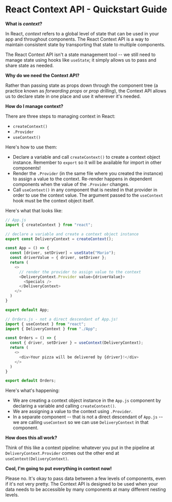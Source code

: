 # React Context API - Quickstart Guide

**What is *context*?**

In React, *context* refers to a global level of state that can be used in your app and throughout components. The React Context API is a way to maintain consistent state by transporting that state to multiple components.

The React Context API isn't a state management tool -- we still need to manage state using hooks like `useState`; it simply allows us to pass and share state as needed.

**Why do we need the Context API?**

Rather than passing state as props down through the component tree (a practice known as *forwarding props* or *prop drilling*), the Context API allows us to declare state in one place and use it wherever it's needed.

**How do I manage context?**

There are three steps to managing context in React:
- `createContext()`
- `.Provider`
- `useContext()`

Here's how to use them:
- Declare a variable and call `createContext()` to create a context object instance. Remember to `export` so it will be available for import in other components!
- Render the `.Provider` (in the same file where you created the instance) to assign a value to the context. Re-render happens in dependent components when the value of the `.Provider` changes.
- Call `useContext()` in any component that is nested in that provider in order to use the context value. The argument passed to the `useContext` hook must be the context object itself.

Here's what that looks like:

```js
// App.js
import { createContext } from "react";

// declare a variable and create a context object instance
export const DeliveryContext = createContext();

const App = () => {
  const [driver, setDriver] = useState("Mario");
  const driverValue = { driver, setDriver };
  return (
    <>
      // render the provider to assign value to the context
      <DeliveryContext.Provider value={driverValue}>
        <Specials />
      </DeliveryContext>
    </>
  )
}

export default App;
```

```js
// Orders.js - not a direct descendant of App.js!
import { useContext } from "react";
import { DeliveryContext } from "./App";

const Orders = () => {
  const { driver, setDriver } = useContext(DeliveryContext);
  return (
    <>
      <div>Your pizza will be delivered by {driver}!</div>
    </>
  )
}

export default Orders;
```

Here's what's happening:
- We are creating a context object instance in the `App.js` component by declaring a variable and calling `createContext()`.
- We are assigning a value to the context using `.Provider`.
- In a separate component -- that is not a direct descendant of `App.js` --  we are calling `useContext` so we can use `DeliveryContext` in that component. 

**How does this all work?**

Think of this like a context pipeline: whatever you put in the pipeline at `DeliveryContext.Provider` comes out the other end at `useContext(DeliveryContext)`. 

**Cool, I'm going to put everything in context now!**

Please no. It's okay to pass data between a few levels of components, even if it's not very pretty. The Context API is designed to be used when your data needs to be accessible by many components at many different nesting levels.

